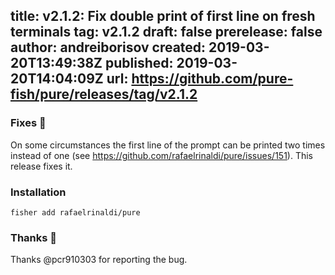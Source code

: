 title:	v2.1.2: Fix double print of first line on fresh terminals
tag:	v2.1.2
draft:	false
prerelease:	false
author:	andreiborisov
created:	2019-03-20T13:49:38Z
published:	2019-03-20T14:04:09Z
url:	https://github.com/pure-fish/pure/releases/tag/v2.1.2
--
### Fixes 🐞

On some circumstances the first line of the prompt can be printed two times instead of one (see https://github.com/rafaelrinaldi/pure/issues/151). This release fixes it.

### Installation

    fisher add rafaelrinaldi/pure

### Thanks 👏

Thanks @pcr910303 for reporting the bug.
